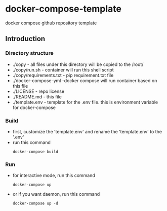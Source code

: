 # docker-compose-template
docker compose github repository template 

## Introduction
### Directory structure

- ./copy - all files under this directory will be copied to the /root/
- ./copy/run.sh - container will run this shell script
- ./copy/requirements.txt - pip requirement.txt file
- ./docker-compose-yml -docker compose will run container based on this file
- ./LICENSE - repo license
- ./README.md - this file
- ./template.env - template for the .env file. this is environment variable for docker-compose

### Build
- first, customize the 'template.env' and rename the 'template.env' to the '.env'
- run this command
    ```
    docker-compose build
    ```

### Run
- for interactive mode, run this command
    ```
    docker-compose up
    ```
- or if you want daemon, run this command
    ```
    docker-compose up -d
    ```


